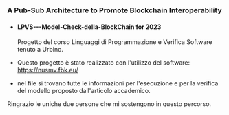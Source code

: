 ### A Pub-Sub Architecture to Promote Blockchain Interoperability

- #### LPVS---Model-Check-della-BlockChain for 2023
  Progetto del corso Linguaggi di Programmazione e Verifica Software tenuto a Urbino.

- Questo progetto è stato realizzato con l'utilizzo del software: https://nusmv.fbk.eu/
- nel file si trovano tutte le informazioni per l'esecuzione e per la verifica del modello proposto dall'articolo accademico.

Ringrazio le uniche due persone che mi sostengono in questo percorso.



